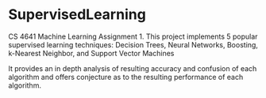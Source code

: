SupervisedLearning
==================

CS 4641 Machine Learning Assignment 1. This project implements 5 popular supervised learning techniques: 
Decision Trees, Neural Networks, Boosting, k-Nearest Neighbor, and Support Vector Machines

It provides an in depth analysis of resulting accuracy and confusion of each algorithm and offers conjecture 
as to the resulting performance of each algorithm.
